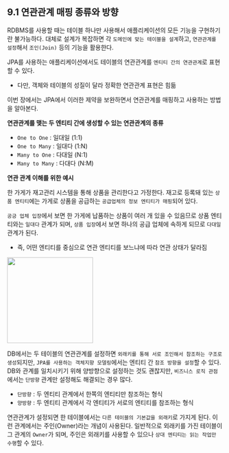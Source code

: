 ## 9.1 연관관계 매핑 종류와 방향

RDBMS를 사용할 때는 테이블 하나만 사용해서 애플리케이션의 모든 기능을 구현하기란 불가능하다. 대체로 설계가 복잡하면 각 `도메인에 맞는 테이블을 설계`하고, `연관관계를 설정`해서 `조인(Join)` 등의 기능을 활용한다.

JPA를 사용하는 애플리케이션에서도 테이블의 연관관계를 `엔티티 간의 연관관계`로 표현할 수 있다.

- 다만, 객체와 테이블의 성질이 달라 정확한 연관관계 표현은 힘듦

이번 장에서는 JPA에서 이러한 제약을 보완하면서 연관관계를 매핑하고 사용하는 방법을 알아본다.

**연관관계를 맺는 두 엔티티 간에 생성할 수 있는 연관관계의 종류**

- `One to One` : 일대일 (1:1)
- `One to Many` : 일대다 (1:N)
- `Many to One` : 다대일 (N:1)
- `Many to Many` : 다대다 (N:M)

**연관 관계 이해를 위한 예시**

한 가게가 재고관리 시스템을 통해 상품을 관리한다고 가정한다. 재고로 등록돼 있는 `상품 엔티티`에는 가게로 상품을 공급하는 `공급업체의 정보 엔티티가 매핑`되어 있다.

`공긍 업체 입장`에서 보면 한 가게에 납품하는 상품이 여러 개 있을 수 있음므로 상품 엔티티와는 `일대다` 관계가 되며, `상품 입장`에서 보면 하나의 공급 업체에 속하게 되므로 `다대일` 관계가 된다.

- 즉, 어떤 엔티티를 중심으로 연관 엔티티를 보느냐에 따라 연관 상태가 달라짐

<img src="https://velog.velcdn.com/images/dnrwhddk1/post/1bba11d3-4d27-4d7c-b8b8-7ad3c0501e06/image.png" weight=300 height=200/>

DB에서는 두 테이블의 연관관계를 설정하면 `외래키를 통해 서로 조인해서 참조하는 구조로 생성`되지만, `JPA를 사용하는 객체지향 모델링`에서는 엔티티 간 `참조 방향을 설정`할 수 있다. DB와 관계를 일치시키기 위해 양방향으로 설정하는 것도 괜찮지만, `비즈니스 로직 관점`에서는 `단방향` 관계만 설정해도 해결되는 경우 많다.

- `단방향` : 두 엔티티 관계에서 한쪽의 엔티티만 참조하는 형식
- `양방향` : 두 엔티티 관계에서 각 엔티티가 서로의 엔티티를 참조하는 형식

연관관계가 설정되면 한 테이블에서는 `다른 테이블의 기본값을 외래키`로 가지게 된다. 이런 관계에서는 주인(Owner)라는 개념이 사용된다. 일반적으로 외래키를 가진 테이블이 그 관계의 `Owner`가 되며, 주인은 외래키를 사용할 수 있으나 `상대 엔티티는 읽는 작업만 수행`할 수 있다.